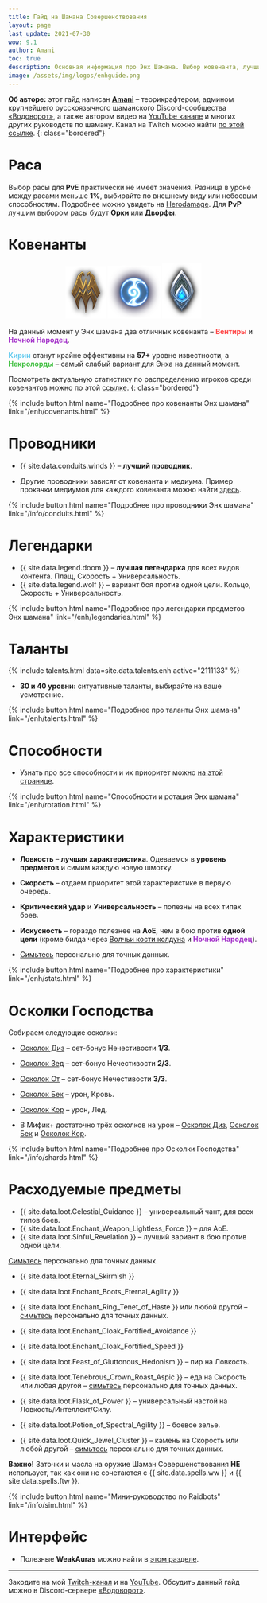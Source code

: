 ```yaml
---
title: Гайд на Шамана Совершенствования
layout: page
last_update: 2021-07-30
wow: 9.1
author: Amani
toc: true
description: Основная информация про Энх Шамана. Выбор ковенанта, лучшие проводники и легендарные предметы, таланты для рейда и Мифик+, описание способностей, ротации и характеристик – в этом руководстве вы найдет это и многое другое.
image: /assets/img/logos/enhguide.png
---
```

**Об авторе:** этот гайд написан **[Amani](https://www.twitch.tv/amanizandalari)** – теорикрафтером, админом крупнейшего русскоязычного шаманского Discord-сообщества [«Водоворот»](https://discord.gg/8Bag6kT), а также автором видео на [YouTube канале](https://youtube.com/channel/UC5IikzgR1TeED-DxPLqISHg) и многих других руководств по шаману. Канал на Twitch можно найти [по этой ссылке](https://www.twitch.tv/amanizandalari).
{: class="bordered"}

# Раса

Выбор расы для **PvE** практически не имеет значения. Разница в уроне между расами меньше **1%**, выбирайте по внешнему виду или небоевым способностям. Подробнее можно увидеть на [Herodamage](https://www.herodamage.com/shaman/races/1t-t26-enhancement). Для **PvP** лучшим выбором расы будут **Орки** или **Дворфы**.

# Ковенанты

<p align="center">
<img src="/assets/img/Venthyr_sigil.png" > 
<img src="/assets/img/Night_Fae_sigil.png">
<img src="/assets/img/Kyrian_sigil.png" > 
</p>

На данный момент у Энх шамана два отличных ковенанта – <span style="color:#ff4040;font-size:1em;">**Вентиры**</span> и <span style="color:#a330c9;font-size:1em;">**Ночной Народец**</span>.

<span style="color:#68ccef;font-size:1em;">**Кирии**</span> станут крайне эффективны на **57+** уровне известности, а <span style="color:#40bf40;font-size:1em;">**Некролорды**</span> – самый слабый вариант для Энха на данный момент.

Посмотреть актуальную статистику по распределению игроков среди ковенантов можно по этой [ссылке](https://mplus.subcreation.net/enhancement-shaman.html#covenants).
{: class="bordered"}

{% include button.html name="Подробнее про ковенанты Энх шамана" link="/enh/covenants.html" %}  

# Проводники

* {{ site.data.conduits.winds }} – **лучший проводник**. 

* Другие проводники зависят от ковенанта и медиума. Пример прокачки медиумов для каждого ковенанта можно найти [здесь](https://stormkeeper.ru/enh/covenants.html).


{% include button.html name="Подробнее про проводники Энх шамана" link="/info/conduits.html" %}  

<p></p>

# Легендарки

* {{ site.data.legend.doom }} – **лучшая легендарка** для всех видов контента. Плащ, Скорость + Универсальность.
* {{ site.data.legend.wolf }} – вариант боя против одной цели. Кольцо, Скорость + Универсальность.

{% include button.html name="Подробнее про легендарки предметов Энх шамана" link="/enh/legendaries.html" %}  

<p></p>

# Таланты

{% include talents.html data=site.data.talents.enh active="2111133" %}

* **30 и 40 уровни:** ситуативные таланты, выбирайте на ваше усмотрение.

{% include button.html name="Подробнее про таланты Энх шамана" link="/enh/talents.html" %}  

<p></p>

# Способности

* Узнать про все способности и их приоритет можно [на этой странице](/enh/rotation.html).

{% include button.html name="Способности и ротация Энх шамана" link="/enh/rotation.html" %}  

<p></p>

# Характеристики

* **Ловкость** – **лучшая характеристика**. Одеваемся в **уровень предметов** и симим каждую новую шмотку.
* **Скорость** –  отдаем приоритет этой характеристике в первую очередь.
* **Критический удар** и **Универсальность** – полезны на всех типах боев.
* **Искусность** – гораздо полезнее на **АоЕ**, чем в бою против **одной цели** (кроме билда через [Волчьи кости колдуна](https://ru.wowhead.com/spell=335897) и <span style="color:#a330c9;font-size:1em;">**Ночной Народец**</span>).

* [Симьтесь](https://www.raidbots.com/simbot) персонально для точных данных.

{% include button.html name="Подробнее про характеристики" link="/enh/stats.html" %}  

<p></p>

# Осколки Господства

Собираем следующие осколки:
* [Осколок Диз](https://ru.wowhead.com/item=187073) – сет-бонус Нечестивости **1/3**.
* [Осколок Зед](https://ru.wowhead.com/item=187079) – сет-бонус Нечестивости **2/3**.
* [Осколок От](https://ru.wowhead.com/item=187076) – сет-бонус Нечестивости **3/3**.
* [Осколок Бек](https://ru.wowhead.com/item=187057) – урон, Кровь.
* [Осколок Кор](https://ru.wowhead.com/item=187063) – урон, Лед.

* В Мифик+ достаточно трёх осколков на урон – [Осколок Диз](https://ru.wowhead.com/item=187073), [Осколок Бек](https://ru.wowhead.com/item=187057) и [Осколок Кор](https://ru.wowhead.com/item=187063).

{% include button.html name="Подробнее про Осколки Господства" link="/info/shards.html" %}  

<p></p>

# Расходуемые предметы

* {{ site.data.loot.Celestial_Guidance }} – универсальный чант, для всех типов боев.
* {{ site.data.loot.Enchant_Weapon_Lightless_Force }} – для АоЕ.
* {{ site.data.loot.Sinful_Revelation }} – лучший вариант в бою против одной цели.

[Симьтесь](https://www.raidbots.com/simbot) персонально для точных данных.

* {{ site.data.loot.Eternal_Skirmish }}
* {{ site.data.loot.Enchant_Boots_Eternal_Agility }}
* {{ site.data.loot.Enchant_Ring_Tenet_of_Haste }} или любой другой – [симьтесь](https://www.raidbots.com/simbot) персонально для точных данных.
* {{ site.data.loot.Enchant_Cloak_Fortified_Avoidance }}
* {{ site.data.loot.Enchant_Cloak_Fortified_Speed }}

* {{ site.data.loot.Feast_of_Gluttonous_Hedonism }} – пир на Ловкость.
* {{ site.data.loot.Tenebrous_Crown_Roast_Aspic }} – еда на Скорость или любая другой – [симьтесь](https://www.raidbots.com/simbot) персонально для точных данных.

* {{ site.data.loot.Flask_of_Power }} – универсальный настой на Ловкость/Интеллект/Силу.

* {{ site.data.loot.Potion_of_Spectral_Agility }} – боевое зелье.

* {{ site.data.loot.Quick_Jewel_Cluster }} – камень на Скорость или любой другой – [симьтесь](https://www.raidbots.com/simbot) персонально для точных данных.

**Важно!** Заточки и масла на оружие Шаман Совершенствования **НЕ** использует, так как они не сочетаются с {{ site.data.spells.ww }} и {{ site.data.spells.ftw }}.

{% include button.html name="Мини-руководство по Raidbots" link="/info/sim.html" %}  

<p></p>

# Интерфейс

* Полезные **WeakAuras** можно найти в [этом разделе](/enh/weakauras.html).

<hr>

<p></p>

Заходите на мой [Twitch-канал](https://www.twitch.tv/amanizandalari) и на [YouTube](https://youtube.com/channel/UC5IikzgR1TeED-DxPLqISHg). Обсудить данный гайд можно в Discord-сервере [«Водоворот»](https://discord.gg/vodovorot ).
